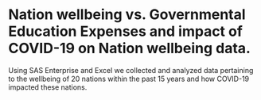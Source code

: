 # Nation wellbeing vs. Governmental Education Expenses and impact of COVID-19 on Nation wellbeing data.
Using SAS Enterprise and Excel we collected and analyzed data pertaining to the wellbeing of 20 nations within the past 15 years and how COVID-19 impacted these nations.
